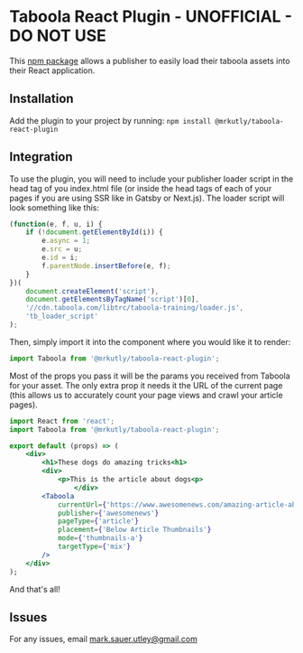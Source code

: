 # Taboola React Plugin - UNOFFICIAL - DO NOT USE

This [npm package](https://www.npmjs.com/package/@mrkutly/taboola-react-plugin) allows a publisher to easily load their taboola assets into their React application.

## Installation

Add the plugin to your project by running:
`npm install @mrkutly/taboola-react-plugin`

## Integration

To use the plugin, you will need to include your publisher loader script in the head tag of you index.html file (or inside the head tags of each of your pages if you are using SSR like in Gatsby or Next.js). The loader script will look something like this:

```javascript
(function(e, f, u, i) {
	if (!document.getElementById(i)) {
		e.async = 1;
		e.src = u;
		e.id = i;
		f.parentNode.insertBefore(e, f);
	}
})(
	document.createElement('script'),
	document.getElementsByTagName('script')[0],
	'//cdn.taboola.com/libtrc/taboola-training/loader.js',
	'tb_loader_script'
);
```

Then, simply import it into the component where you would like it to render:

```javascript
import Taboola from '@mrkutly/taboola-react-plugin';
```

Most of the props you pass it will be the params you received from Taboola for your asset. The only extra prop it needs it the URL of the current page (this allows us to accurately count your page views and crawl your article pages).

```jsx
import React from 'react';
import Taboola from '@mrkutly/taboola-react-plugin';

export default (props) => (
	<div>
		<h1>These dogs do amazing tricks<h1>
		<div>
			<p>This is the article about dogs<p>
            	</div>
		<Taboola
			currentUrl={'https://www.awesomenews.com/amazing-article-about-dogs-who-do-tricks'}
			publisher={'awesomenews'}
			pageType={'article'}
			placement={'Below Article Thumbnails'}
			mode={'thumbnails-a'}
			targetType={'mix'}
		/>
	</div>
);
```

And that's all!

## Issues

For any issues, email mark.sauer.utley@gmail.com
